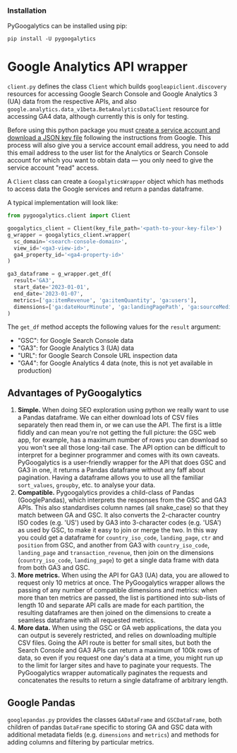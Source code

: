 ### Installation

PyGoogalytics can be installed using pip:
```shell
pip install -U pygoogalytics
```

# Google Analytics API wrapper

`client.py` defines the class `Client` which builds `googleapiclient.discovery` resources for accessing 
Google Search Console and Google Analytics 3 (UA) data from the respective APIs, 
and also `google.analytics.data_v1beta.BetaAnalyticsDataClient` resource for accessing GA4 data, although 
currently this is only for testing.

Before using this python package you must [create a service account and download a JSON key file](https://developers.google.com/analytics/devguides/reporting/core/v4/quickstart/service-py#1_enable_the_api)
following the instructions from Google. This process will also give you a service account email address,
you need to add this email address to the user list for the Analytics or Search Console account for which you 
want to obtain data — you only need to give the service account "read" access. 

A `Client` class can create a `GoogalyticsWrapper` object which has methods to access data 
the Google services and return a pandas dataframe. 

A typical implementation will look like:
```python
from pygoogalytics.client import Client

googalytics_client = Client(key_file_path='<path-to-your-key-file>')
g_wrapper = googalytics_client.wrapper(
  sc_domain='<search-console-domain>', 
  view_id='<ga3-view-id>', 
  ga4_property_id='<ga4-property-id>'
)

ga3_dataframe = g_wrapper.get_df(
  result='GA3', 
  start_date='2023-01-01', 
  end_date='2023-01-07', 
  metrics=['ga:itemRevenue', 'ga:itemQuantity', 'ga:users'],
  dimensions=['ga:dateHourMinute', 'ga:landingPagePath', 'ga:sourceMedium', 'ga:countryIsoCode']
)
```

The `get_df` method accepts the following values for the `result` argument:
- "GSC": for Google Search Console data
- "GA3": for Google Analytics 3 (UA) data
- "URL": for Google Search Console URL inspection data
- "GA4": for Google Analytics 4 data (note, this is not yet available in production)


## Advantages of PyGoogalytics

1. **Simple.** When doing SEO exploration using python we really want to use a Pandas dataframe. We can either 
download lots of CSV files separately then read them in, or we can use the API. The first is a little fiddly and can
mean you're not getting the full picture: the GSC web app, for example, has a maximum number of rows you can download
so you won't see all those long-tail case. The API option can be difficult to interpret for a beginner programmer and 
comes with its own caveats. PyGoogalytics is a user-friendly wrapper for the API that does GSC and GA3 in one, 
it returns a Pandas dataframe without any faff about pagination. Having a dataframe allows you to use all the familiar 
`sort_values`, `groupby`, etc. to analyse your data.
2. **Compatible.** Pygoogalytics provides a child-class of Pandas (GooglePandas), which interprets the responses from
the GSC and GA3 APIs. This also standardises column names (all snake_case) so that they match between GA and GSC. It
also converts the 2-character country ISO codes (e.g. 'US') used by GA3 into 3-character codes (e.g. 'USA') as used by GSC,
to make it easy to join or merge the two. In this way you could get a dataframe for `country_iso_code`, `landing_page`,
`ctr` and `position` from GSC, and another from GA3 with `country_iso_code`, `landing_page` and `transaction_revenue`,
then join on the dimensions (`country_iso_code`, `landing_page`) to get a single data frame with data from both GA3 and GSC.
3. **More metrics.** When using the API for GA3 (UA) data, you are allowed to request only 10 metrics at once. 
The PyGoogalytics wrapper allows the passing of any number of compatible dimensions and metrics:
when more than ten metrics are passed, the list is partitioned into sub-lists of length 10
and separate API calls are made for each partition, the resulting dataframes are then joined 
on the dimensions to create a seamless dataframe with all requested metrics.
4. **More data.** When using the GSC or GA web applications, the data you can output is severely restricted, and
relies on downloading multiple CSV files. Going the API route is better for small sites, but both the Search Console 
and GA3 APIs can return a maximum of 100k rows of data, so even if you request one day's data at a time, you might 
run up to the limit for larger sites and have to paginate your requests. The PyGoogalytics wrapper automatically 
paginates the requests and concatenates the results to return a single dataframe of arbitrary length. 

## Google Pandas

`googlepandas.py` provides the classes `GADataFrame` and `GSCDataFrame`, 
both children of pandas `DataFrame` specific to storing 
GA and GSC data with additional metadata fields 
(e.g. `dimensions` and `metrics`) and methods for adding columns 
and filtering by particular metrics.
